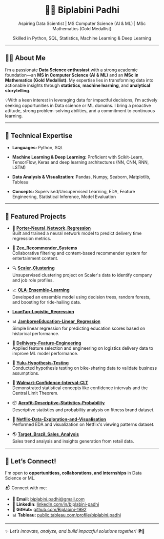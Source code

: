 <h1 align="center">👩‍💻 Biplabini Padhi</h1>
<p align="center">
  Aspiring Data Scientist | MS Computer Science (AI & ML) | MSc Mathematics (Gold Medallist)  
</p>
<p align="center">
  Skilled in Python, SQL, Statistics, Machine Learning & Deep Learning  
</p>

---

## 🙋‍♀️ About Me

I’m a passionate **Data Science enthusiast** with a strong academic foundation—an **MS in Computer Science (AI & ML)** and an **MSc in Mathematics (Gold Medallist)**. My expertise lies in transforming data into actionable insights through **statistics**, **machine learning**, and **analytical storytelling**.

💡With a keen interest in leveraging data for impactful decisions, I’m actively seeking opportunities in Data science or ML domains. I bring a proactive attitude, strong problem-solving abilities, and a commitment to continuous learning.

---

## 🧠 Technical Expertise

- **Languages:** Python, SQL

- **Machine Learning & Deep Learning:** Proficient with Scikit-Learn, TensorFlow, Keras and deep learning architectures (NN, CNN, RNN, LSTM)

- **Data Analysis & Visualization:** Pandas, Numpy, Seaborn, Matplotlib, Tableau

- **Concepts:** Supervised/Unsupervised Learning, EDA, Feature Engineering, Statistical Inference, Model Evaluation

---

## 🚀 Featured Projects

- 🧠 **[Porter-Neural_Network_Regression](https://github.com/Biplabini-1992/Porter-Neural_Network_Regression)**  
  Built and trained a neural network model to predict delivery time regression metrics.
  
- 🎯 **[Zee_Recommender_Systems](https://github.com/Biplabini-1992/Zee_Recommender_Systems)**  
  Collaborative filtering and content-based recommender system for entertainment content.

- 🔍 **[Scaler_Clustering](https://github.com/Biplabini-1992/Scaler_Clustering)**  
  Unsupervised clustering project on Scaler's data to identify company and job role profiles.

- 📈 **[OLA-Ensemble-Learning](https://github.com/Biplabini-1992/OLA-Ensemble-Learning)**  
  Developed an ensemble model using decision trees, random forests, and boosting for ride-hailing data.
  
- **[LoanTap-Logistic_Regression](https://github.com/Biplabini-1992/LoanTap-Logistic_Regression)**
  

- 📊 **[JamboreeEducation-Linear_Regression](https://github.com/biplabini/JamboreeEducation-Linear_Regression)**  
  Simple linear regression for predicting education scores based on historical performance.

- 🧮 **[Delhivery-Feature-Engineering](https://github.com/biplabini/Delhivery-Feature-Engineering)**  
  Applied feature selection and engineering on logistics delivery data to improve ML model performance.

- 🔬 **[Yulu-Hypothesis-Testing](https://github.com/biplabini/Yulu-Hypothesis-Testing)**  
  Conducted hypothesis testing on bike-sharing data to validate business assumptions.

- 📐 **[Walmart-Confidence-Interval-CLT](https://github.com/biplabini/Walmart-Confidence-Interval-CLT)**  
  Demonstrated statistical concepts like confidence intervals and the Central Limit Theorem.

- 📦 **[Aerofit-Descriptive-Statistics-Probability](https://github.com/biplabini/Aerofit-Descriptive-Statistics-Probability)**  
  Descriptive statistics and probability analysis on fitness brand dataset.

- 🍿 **[Netflix-Data-Exploration-and-Visualisation](https://github.com/biplabini/Netflix-Data-Exploration-and-Visualisation)**  
  Performed EDA and visualization on Netflix's viewing patterns dataset.

- 🌎 **[Target_Brazil_Sales_Analysis](https://github.com/biplabini/Target_Brazil_Sales_Analysis)**  
  Sales trend analysis and insights generation from retail data.

---

## 📌 Let’s Connect!

I'm open to **oppertunitiess, collaborations, and internships** in Data Science or ML.

📬 Connect with me:  
- 📧 **Email:** [biplabini.padhi@gmail.com](mailto:biplabini.padhi@gmail.com)  
- 🔗 **LinkedIn:** [linkedin.com/in/biplabini-padhi](https://www.linkedin.com/in/biplabini-padhi)  
- 🐙 **GitHub:** [github.com/Biplabini-1992](https://github.com/Biplabini-1992)  
- 📊 **Tableau:** [public.tableau.com/profile/biplabini.padhi](https://public.tableau.com/app/profile/biplabini.padhi/vizzes)


---

✨ _Let’s innovate, analyze, and build impactful solutions together!_ 🌍🚀

